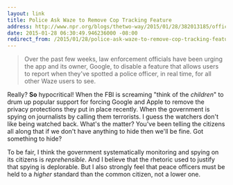```yaml
---
layout: link
title: Police Ask Waze to Remove Cop Tracking Feature
address: http://www.npr.org/blogs/thetwo-way/2015/01/28/382013185/officers-ask-map-app-to-remove-police-tracking
date: 2015-01-28 06:30:49.946236000 -08:00
redirect_from: /2015/01/28/police-ask-waze-to-remove-cop-tracking-feature.html
---
```


> Over the past few weeks, law enforcement officials have been urging the app and its owner, Google, to disable a feature that allows users to report when they've spotted a police officer, in real time, for all other Waze users to see.

Really? **So** hypocritical! When the FBI is screaming "think of the *children*" to drum up popular support for forcing Google and Apple to remove the privacy protections they put in place recently. When the government is spying on journalists by calling them terrorists. I guess the watchers don't like being watched back. What's the matter? You've been telling the citizens all along that if we don't have anything to hide then we'll be fine. Got something to hide?

To be fair, I think the government systematically monitoring and spying on its citizens is *reprehensible*. And I believe that the rhetoric used to justify that spying is deplorable. But I also strongly feel that peace officers must be held to a *higher* standard than the common citizen, not a lower one.
